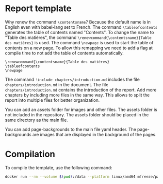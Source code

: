 # Report template

Why renew the command `\contentsname`? Because the default name is in English even with babel-lang set to French. The command `\tableofcontents` generates the table of contents named "Contents". To change the name to "Table des matières", the command `\renewcommand{\contentsname}{Table des matières}` is used. The command `\newpage` is used to start the table of contents on a new page. To allow this remapping we need to add a flag at compile time to not add the table of contents automatically.

```
\renewcommand{\contentsname}{Table des matières}
\tableofcontents
\newpage
```

The command `!include chapters/introduction.md` includes the file `chapters/introduction.md` in the document. The file `chapters/introduction.md` contains the introduction of the report. Add more chapters by including more files in the same way. This allows to split the report into multiple files for better organization.

You can add an assets folder for images and other files. The assets folder is not included in the repository. The assets folder should be placed in the same directory as the main file.

You can add page-backgrounds to the main file yaml header. The page-backgrounds are images that are displayed in the background of the pages.

# Compilation

To compile the template, use the following command:

```bash
docker run --rm --volume $(pwd):/data --platform linux/amd64 mfreeze/pandoc-iesn:mermaid-latest-ubuntu -p xelatex -m -l -M -e -N -c -I -T -s ./bibliography/IEEE.csl -B ./bibliography/bibliography.bib pdf main.md
```

